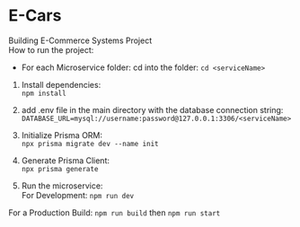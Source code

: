 # E-Cars
 Building E-Commerce Systems Project <br>
How to run the project:
- For each Microservice folder:
 cd into the folder: `cd <serviceName>`
1) Install dependencies:<br>
   `npm install`

2) add .env file in the main directory with the database connection string: <br>
`DATABASE_URL=mysql://username:password@127.0.0.1:3306/<serviceName>`
4) Initialize Prisma ORM:<br>
   `npx prisma migrate dev --name init`
5) Generate Prisma Client:<br>
   `npx prisma generate`
6) Run the microservice:<br>
  For Development:
  `npm run dev`

  For a Production Build:
  `npm run build` then `npm run start`

